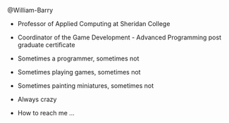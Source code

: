 @William-Barry

- Professor of Applied Computing at Sheridan College
- Coordinator of the Game Development - Advanced Programming post graduate certificate
- Sometimes a programmer, sometimes not
- Sometimes playing games, sometimes not
- Sometimes painting miniatures, sometimes not
- Always crazy

- How to reach me ...

